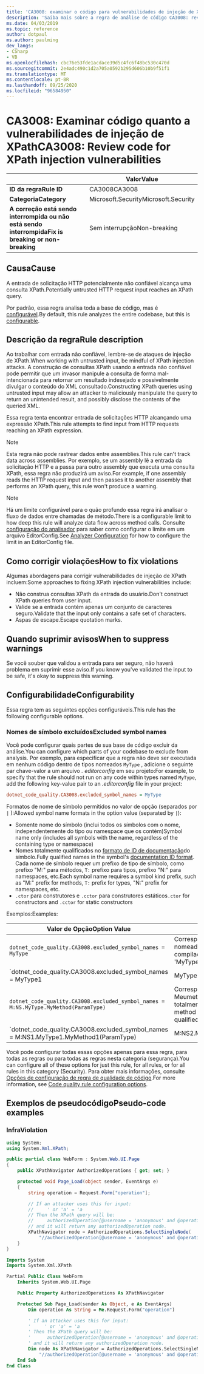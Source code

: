 ```yaml
---
title: 'CA3008: examinar o código para vulnerabilidades de injeção de XPath (análise de código)'
description: 'Saiba mais sobre a regra de análise de código CA3008: revise o código para vulnerabilidades de injeção de XPath'
ms.date: 04/03/2019
ms.topic: reference
author: dotpaul
ms.author: paulming
dev_langs:
- CSharp
- VB
ms.openlocfilehash: cbc76e53fde1acdace39d5c4fc6f48bc530c470d
ms.sourcegitcommit: 2e4adc490c1d2a705a0592b295d606b10b9f51f1
ms.translationtype: MT
ms.contentlocale: pt-BR
ms.lasthandoff: 09/25/2020
ms.locfileid: "96584950"
---
```

# <a name="ca3008-review-code-for-xpath-injection-vulnerabilities"></a><span data-ttu-id="31f89-103">CA3008: Examinar código quanto a vulnerabilidades de injeção de XPath</span><span class="sxs-lookup"><span data-stu-id="31f89-103">CA3008: Review code for XPath injection vulnerabilities</span></span>

| | <span data-ttu-id="31f89-104">Valor</span><span class="sxs-lookup"><span data-stu-id="31f89-104">Value</span></span> |
|-|-|
| <span data-ttu-id="31f89-105">**ID da regra**</span><span class="sxs-lookup"><span data-stu-id="31f89-105">**Rule ID**</span></span> |<span data-ttu-id="31f89-106">CA3008</span><span class="sxs-lookup"><span data-stu-id="31f89-106">CA3008</span></span>|
| <span data-ttu-id="31f89-107">**Categoria**</span><span class="sxs-lookup"><span data-stu-id="31f89-107">**Category**</span></span> |<span data-ttu-id="31f89-108">Microsoft.Security</span><span class="sxs-lookup"><span data-stu-id="31f89-108">Microsoft.Security</span></span>|
| <span data-ttu-id="31f89-109">**A correção está sendo interrompida ou não está sendo interrompida**</span><span class="sxs-lookup"><span data-stu-id="31f89-109">**Fix is breaking or non-breaking**</span></span> |<span data-ttu-id="31f89-110">Sem interrupção</span><span class="sxs-lookup"><span data-stu-id="31f89-110">Non-breaking</span></span>|

## <a name="cause"></a><span data-ttu-id="31f89-111">Causa</span><span class="sxs-lookup"><span data-stu-id="31f89-111">Cause</span></span>

<span data-ttu-id="31f89-112">A entrada de solicitação HTTP potencialmente não confiável alcança uma consulta XPath.</span><span class="sxs-lookup"><span data-stu-id="31f89-112">Potentially untrusted HTTP request input reaches an XPath query.</span></span>

<span data-ttu-id="31f89-113">Por padrão, essa regra analisa toda a base de código, mas é [configurável](#configurability).</span><span class="sxs-lookup"><span data-stu-id="31f89-113">By default, this rule analyzes the entire codebase, but this is [configurable](#configurability).</span></span>

## <a name="rule-description"></a><span data-ttu-id="31f89-114">Descrição da regra</span><span class="sxs-lookup"><span data-stu-id="31f89-114">Rule description</span></span>

<span data-ttu-id="31f89-115">Ao trabalhar com entrada não confiável, lembre-se de ataques de injeção de XPath.</span><span class="sxs-lookup"><span data-stu-id="31f89-115">When working with untrusted input, be mindful of XPath injection attacks.</span></span> <span data-ttu-id="31f89-116">A construção de consultas XPath usando a entrada não confiável pode permitir que um invasor manipule a consulta de forma mal-intencionada para retornar um resultado indesejado e possivelmente divulgar o conteúdo do XML consultado.</span><span class="sxs-lookup"><span data-stu-id="31f89-116">Constructing XPath queries using untrusted input may allow an attacker to maliciously manipulate the query to return an unintended result, and possibly disclose the contents of the queried XML.</span></span>

<span data-ttu-id="31f89-117">Essa regra tenta encontrar entrada de solicitações HTTP alcançando uma expressão XPath.</span><span class="sxs-lookup"><span data-stu-id="31f89-117">This rule attempts to find input from HTTP requests reaching an XPath expression.</span></span>

> [!NOTE]
> <span data-ttu-id="31f89-118">Esta regra não pode rastrear dados entre assemblies.</span><span class="sxs-lookup"><span data-stu-id="31f89-118">This rule can't track data across assemblies.</span></span> <span data-ttu-id="31f89-119">Por exemplo, se um assembly lê a entrada da solicitação HTTP e a passa para outro assembly que executa uma consulta XPath, essa regra não produzirá um aviso.</span><span class="sxs-lookup"><span data-stu-id="31f89-119">For example, if one assembly reads the HTTP request input and then passes it to another assembly that performs an XPath query, this rule won't produce a warning.</span></span>

> [!NOTE]
> <span data-ttu-id="31f89-120">Há um limite configurável para o quão profundo essa regra irá analisar o fluxo de dados entre chamadas de método.</span><span class="sxs-lookup"><span data-stu-id="31f89-120">There is a configurable limit to how deep this rule will analyze data flow across method calls.</span></span> <span data-ttu-id="31f89-121">Consulte [configuração do analisador](https://github.com/dotnet/roslyn-analyzers/blob/master/docs/Analyzer%20Configuration.md#dataflow-analysis) para saber como configurar o limite em um arquivo EditorConfig.</span><span class="sxs-lookup"><span data-stu-id="31f89-121">See [Analyzer Configuration](https://github.com/dotnet/roslyn-analyzers/blob/master/docs/Analyzer%20Configuration.md#dataflow-analysis) for how to configure the limit in an EditorConfig file.</span></span>

## <a name="how-to-fix-violations"></a><span data-ttu-id="31f89-122">Como corrigir violações</span><span class="sxs-lookup"><span data-stu-id="31f89-122">How to fix violations</span></span>

<span data-ttu-id="31f89-123">Algumas abordagens para corrigir vulnerabilidades de injeção de XPath incluem:</span><span class="sxs-lookup"><span data-stu-id="31f89-123">Some approaches to fixing XPath injection vulnerabilities include:</span></span>

- <span data-ttu-id="31f89-124">Não construa consultas XPath da entrada do usuário.</span><span class="sxs-lookup"><span data-stu-id="31f89-124">Don't construct XPath queries from user input.</span></span>
- <span data-ttu-id="31f89-125">Valide se a entrada contém apenas um conjunto de caracteres seguro.</span><span class="sxs-lookup"><span data-stu-id="31f89-125">Validate that the input only contains a safe set of characters.</span></span>
- <span data-ttu-id="31f89-126">Aspas de escape.</span><span class="sxs-lookup"><span data-stu-id="31f89-126">Escape quotation marks.</span></span>

## <a name="when-to-suppress-warnings"></a><span data-ttu-id="31f89-127">Quando suprimir avisos</span><span class="sxs-lookup"><span data-stu-id="31f89-127">When to suppress warnings</span></span>

<span data-ttu-id="31f89-128">Se você souber que validou a entrada para ser seguro, não haverá problema em suprimir esse aviso.</span><span class="sxs-lookup"><span data-stu-id="31f89-128">If you know you've validated the input to be safe, it's okay to suppress this warning.</span></span>

## <a name="configurability"></a><span data-ttu-id="31f89-129">Configurabilidade</span><span class="sxs-lookup"><span data-stu-id="31f89-129">Configurability</span></span>

<span data-ttu-id="31f89-130">Essa regra tem as seguintes opções configuráveis.</span><span class="sxs-lookup"><span data-stu-id="31f89-130">This rule has the following configurable options.</span></span>

### <a name="excluded-symbol-names"></a><span data-ttu-id="31f89-131">Nomes de símbolo excluídos</span><span class="sxs-lookup"><span data-stu-id="31f89-131">Excluded symbol names</span></span>

<span data-ttu-id="31f89-132">Você pode configurar quais partes de sua base de código excluir da análise.</span><span class="sxs-lookup"><span data-stu-id="31f89-132">You can configure which parts of your codebase to exclude from analysis.</span></span> <span data-ttu-id="31f89-133">Por exemplo, para especificar que a regra não deve ser executada em nenhum código dentro de tipos nomeados `MyType` , adicione o seguinte par chave-valor a um arquivo *. editorconfig* em seu projeto:</span><span class="sxs-lookup"><span data-stu-id="31f89-133">For example, to specify that the rule should not run on any code within types named `MyType`, add the following key-value pair to an *.editorconfig* file in your project:</span></span>

```ini
dotnet_code_quality.CA3008.excluded_symbol_names = MyType
```

<span data-ttu-id="31f89-134">Formatos de nome de símbolo permitidos no valor de opção (separados por `|` ):</span><span class="sxs-lookup"><span data-stu-id="31f89-134">Allowed symbol name formats in the option value (separated by `|`):</span></span>

- <span data-ttu-id="31f89-135">Somente nome do símbolo (inclui todos os símbolos com o nome, independentemente do tipo ou namespace que os contém)</span><span class="sxs-lookup"><span data-stu-id="31f89-135">Symbol name only (includes all symbols with the name, regardless of the containing type or namespace)</span></span>
- <span data-ttu-id="31f89-136">Nomes totalmente qualificados no [formato de ID de documentação](https://github.com/dotnet/csharplang/blob/master/spec/documentation-comments.md#id-string-format)do símbolo.</span><span class="sxs-lookup"><span data-stu-id="31f89-136">Fully qualified names in the symbol's [documentation ID format](https://github.com/dotnet/csharplang/blob/master/spec/documentation-comments.md#id-string-format).</span></span> <span data-ttu-id="31f89-137">Cada nome de símbolo requer um prefixo de tipo de símbolo, como prefixo "M:" para métodos, `T:` prefixo para tipos, prefixo "N:" para namespaces, etc.</span><span class="sxs-lookup"><span data-stu-id="31f89-137">Each symbol name requires a symbol kind prefix, such as "M:" prefix for methods, `T:` prefix for types, "N:" prefix for namespaces, etc.</span></span>
- <span data-ttu-id="31f89-138">`.ctor` para construtores e `.cctor` para construtores estáticos</span><span class="sxs-lookup"><span data-stu-id="31f89-138">`.ctor` for constructors and `.cctor` for static constructors</span></span>

<span data-ttu-id="31f89-139">Exemplos:</span><span class="sxs-lookup"><span data-stu-id="31f89-139">Examples:</span></span>

| <span data-ttu-id="31f89-140">Valor de Opção</span><span class="sxs-lookup"><span data-stu-id="31f89-140">Option Value</span></span> | <span data-ttu-id="31f89-141">Resumo</span><span class="sxs-lookup"><span data-stu-id="31f89-141">Summary</span></span> |
| --- | --- |
|`dotnet_code_quality.CA3008.excluded_symbol_names = MyType` | <span data-ttu-id="31f89-142">Corresponde a todos os símbolos nomeados ' com MyType ' na compilação</span><span class="sxs-lookup"><span data-stu-id="31f89-142">Matches all symbols named 'MyType' in the compilation</span></span>
|`dotnet_code_quality.CA3008.excluded_symbol_names = MyType1|MyType2` | <span data-ttu-id="31f89-143">Corresponde a todos os símbolos denominados ' MyType1 ' ou ' MyType2 ' na compilação</span><span class="sxs-lookup"><span data-stu-id="31f89-143">Matches all symbols named either 'MyType1' or 'MyType2' in the compilation</span></span>
|`dotnet_code_quality.CA3008.excluded_symbol_names = M:NS.MyType.MyMethod(ParamType)` | <span data-ttu-id="31f89-144">Corresponde ao método específico ' Meumetodo ' com determinada assinatura totalmente qualificada</span><span class="sxs-lookup"><span data-stu-id="31f89-144">Matches specific method 'MyMethod' with given fully qualified signature</span></span>
|`dotnet_code_quality.CA3008.excluded_symbol_names = M:NS1.MyType1.MyMethod1(ParamType)|M:NS2.MyType2.MyMethod2(ParamType)` | <span data-ttu-id="31f89-145">Corresponde aos métodos específicos ' MyMethod1 ' e ' MyMethod2 ' com a respectiva assinatura totalmente qualificada</span><span class="sxs-lookup"><span data-stu-id="31f89-145">Matches specific methods 'MyMethod1' and 'MyMethod2' with respective fully qualified signature</span></span>

<span data-ttu-id="31f89-146">Você pode configurar todas essas opções apenas para essa regra, para todas as regras ou para todas as regras nesta categoria (segurança).</span><span class="sxs-lookup"><span data-stu-id="31f89-146">You can configure all of these options for just this rule, for all rules, or for all rules in this category (Security).</span></span> <span data-ttu-id="31f89-147">Para obter mais informações, consulte [Opções de configuração de regra de qualidade de código](../code-quality-rule-options.md).</span><span class="sxs-lookup"><span data-stu-id="31f89-147">For more information, see [Code quality rule configuration options](../code-quality-rule-options.md).</span></span>

## <a name="pseudo-code-examples"></a><span data-ttu-id="31f89-148">Exemplos de pseudocódigo</span><span class="sxs-lookup"><span data-stu-id="31f89-148">Pseudo-code examples</span></span>

### <a name="violation"></a><span data-ttu-id="31f89-149">Infra</span><span class="sxs-lookup"><span data-stu-id="31f89-149">Violation</span></span>

```csharp
using System;
using System.Xml.XPath;

public partial class WebForm : System.Web.UI.Page
{
    public XPathNavigator AuthorizedOperations { get; set; }

    protected void Page_Load(object sender, EventArgs e)
    {
        string operation = Request.Form["operation"];

        // If an attacker uses this for input:
        //     ' or 'a' = 'a
        // Then the XPath query will be:
        //     authorizedOperation[@username = 'anonymous' and @operationName = '' or 'a' = 'a']
        // and it will return any authorizedOperation node.
        XPathNavigator node = AuthorizedOperations.SelectSingleNode(
            "//authorizedOperation[@username = 'anonymous' and @operationName = '" + operation + "']");
    }
}
```

```vb
Imports System
Imports System.Xml.XPath

Partial Public Class WebForm
    Inherits System.Web.UI.Page

    Public Property AuthorizedOperations As XPathNavigator

    Protected Sub Page_Load(sender As Object, e As EventArgs)
        Dim operation As String = Me.Request.Form("operation")

        ' If an attacker uses this for input:
        '     ' or 'a' = 'a
        ' Then the XPath query will be:
        '      authorizedOperation[@username = 'anonymous' and @operationName = '' or 'a' = 'a']
        ' and it will return any authorizedOperation node.
        Dim node As XPathNavigator = AuthorizedOperations.SelectSingleNode( _
            "//authorizedOperation[@username = 'anonymous' and @operationName = '" + operation + "']")
    End Sub
End Class
```

